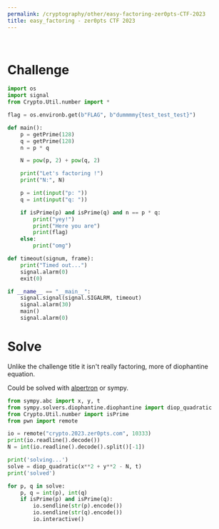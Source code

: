 ```yaml
---
permalink: /cryptography/other/easy-factoring-zer0pts-CTF-2023
title: easy_factoring - zer0pts CTF 2023
---
```


<br>

# Challenge

```python
import os
import signal
from Crypto.Util.number import *

flag = os.environb.get(b"FLAG", b"dummmmy{test_test_test}")

def main():
    p = getPrime(128)
    q = getPrime(128)
    n = p * q

    N = pow(p, 2) + pow(q, 2)

    print("Let's factoring !")
    print("N:", N)

    p = int(input("p: "))
    q = int(input("q: "))

    if isPrime(p) and isPrime(q) and n == p * q:
        print("yey!")
        print("Here you are")
        print(flag)
    else:
        print("omg")

def timeout(signum, frame):
    print("Timed out...")
    signal.alarm(0)
    exit(0)

if __name__ == "__main__":
    signal.signal(signal.SIGALRM, timeout)
    signal.alarm(30)
    main()
    signal.alarm(0)
```

# Solve

Unlike the challenge title it isn't really factoring, more of diophantine equation.

Could be solved with [alpertron](https://www.alpertron.com.ar/METHODS.HTM) or sympy.

```python
from sympy.abc import x, y, t
from sympy.solvers.diophantine.diophantine import diop_quadratic
from Crypto.Util.number import isPrime
from pwn import remote

io = remote("crypto.2023.zer0pts.com", 10333)
print(io.readline().decode())
N = int(io.readline().decode().split()[-1])

print('solving...')
solve = diop_quadratic(x**2 + y**2 - N, t)
print('solved')

for p, q in solve:
    p, q = int(p), int(q)
    if isPrime(p) and isPrime(q):
        io.sendline(str(p).encode())
        io.sendline(str(q).encode())
        io.interactive()
```
